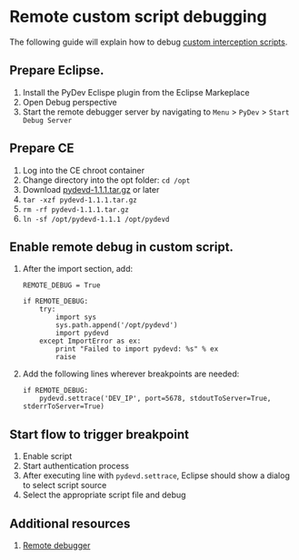 # Remote custom script debugging
The following guide will explain how to debug [custom interception scripts](../admin-guide/custom-script.md). 

## Prepare Eclipse.

  1. Install the PyDev Eclispe plugin from the Eclipse Markeplace
  1. Open Debug perspective
  1. Start the remote debugger server by navigating to `Menu` > `PyDev` > `Start Debug Server`

## Prepare CE

  1. Log into the CE chroot container 
  1. Change directory into the opt folder: `cd /opt`  
  1. Download [pydevd-1.1.1.tar.gz](https://pypi.python.org/packages/39/66/ef4821f24953ef4e9be73de99209fa74d14b4fa90559571553c7c7ecaf61/pydevd-1.1.1.tar.gz) or later    
  1. `tar -xzf pydevd-1.1.1.tar.gz` 
  1. `rm -rf pydevd-1.1.1.tar.gz` 
  1. `ln -sf /opt/pydevd-1.1.1 /opt/pydevd` 

## Enable remote debug in custom script.

  1. After the import section, add:
      ```
      REMOTE_DEBUG = True
  
      if REMOTE_DEBUG:
          try:
              import sys
              sys.path.append('/opt/pydevd')
              import pydevd
          except ImportError as ex:
              print "Failed to import pydevd: %s" % ex
              raise
      ```
  1. Add the following lines wherever breakpoints are needed:   
      ```
      if REMOTE_DEBUG:
          pydevd.settrace('DEV_IP', port=5678, stdoutToServer=True, stderrToServer=True)
      ```

## Start flow to trigger breakpoint
  1. Enable script  
  1. Start authentication process 
  1. After executing line with `pydevd.settrace`, Eclipse should show a dialog to select script source  
  1. Select the appropriate script file and debug  

## Additional resources
1. [Remote debugger](http://www.pydev.org/manual_adv_remote_debugger.html)

